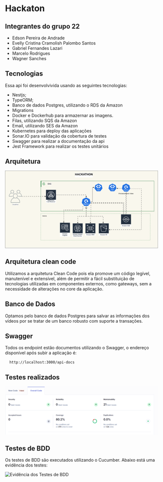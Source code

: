 # Hackaton 

## Integrantes do grupo 22 
- Edson Pereira de Andrade
- Evelly Cristina Cramolish Palombo Santos 
- Gabriel Fernandes Lazari 
- Marcelo Rodrigues
- Wagner Sanches

## Tecnologias
Essa api foi desenvolvivida usando as seguintes tecnologias:
 - Nestjs;
 - TypeORM;
 - Banco de dados Postgres, utilizando o RDS da Amazon
 - Migrations
 - Docker e Dockerhub para armazernar as imagens.
 - Filas, utilizando SQS da Amazon 
 - Email, utilizando SES da Amazon
 - Kubernetes para deploy das aplicações
 - Sonar.IO para validação da cobertura de testes
 - Swagger para realizar a documentação da api
 - Jest Framework para realizar os testes unitários


 ## Arquitetura
 ![arquitetura](docs/arquitetura.png)

 ## Arquitetura clean code
Utilizamos a arquitetura Clean Code pois ela promove um código legível, manutenível e extensível, além de permitir a fácil substituição de tecnologias utilizadas em componentes externos, como gateways, sem a necessidade de alterações no core da aplicação.

## Banco de Dados

Optamos pelo banco de dados Postgres para salvar as informações dos vídeos por se tratar de um banco robusto com suporte a transações. 


## Swagger

Todos os endpoint estão documentos utilizando o Swagger, o endereço disponível após subir a aplicação é:

```
  http://localhost:3000/api-docs
```  


## Testes realizados
![teste](docs/testes.png)

## Testes de BDD

Os testes de BDD são executados utilizando o Cucumber. Abaixo está uma evidência dos testes:

![Evidência dos Testes de BDD](bdd.png)